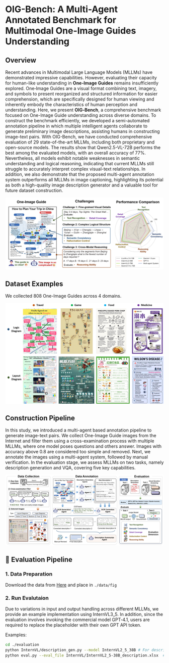 # OIG-Bench: A Multi-Agent Annotated Benchmark for Multimodal One-Image Guides Understanding

## Overview
Recent advances in Multimodal Large Language Models (MLLMs) have demonstrated impressive capabilities. However, evaluating their capacity for human-like understanding in **One‑Image Guides** remains insufficiently explored.  One‑Image Guides are a visual format combining text, imagery, and symbols to present reorganized and structured information for easier comprehension, which are specifically designed for human viewing and inherently embody the characteristics of human perception and understanding. Here, we present **OIG‑Bench**, a comprehensive benchmark focused on One-Image Guide understanding across diverse domains. To construct the benchmark efficiently, we developed a semi-automated annotation pipeline in which multiple intelligent agents collaborate to generate preliminary image descriptions, assisting humans in constructing image-text pairs. With OIG-Bench, we have conducted comprehensive evaluation of 29 state-of-the-art MLLMs, including both proprietary and open-source models. The results show that Qwen2.5-VL-72B performs the best among the evaluated models, with an overall accuracy of 77\%. Nevertheless, all models exhibit notable weaknesses in semantic understanding and logical reasoning, indicating that current MLLMs still struggle to accurately interpret complex visual-text relationships. In addition, we also demonstrate that the proposed multi-agent annotation system outperforms all MLLMs in image captioning, highlighting its potential as both a high-quality image description generator and a valuable tool for future dataset construction. 

![示例图片](./fig/fig1.png)


## Dataset Examples
We collected 808 One-Image Guides across 4 domains. 

![示例图片](./fig/fig3.png)

## Construction Pipeline

In this study, we introduced a multi-agent based annotation pipeline to generate image-text pairs. We collect One-Image Guide images from the Internet and filter them using a cross-examination process with multiple MLLMs, where one model poses questions and others answer. Images with accuracy above 0.8 are considered too simple and removed. Next, we annotate the images using a multi-agent system, followed by manual verification. In the evaluation stage, we assess MLLMs on two tasks, namely description generation and VQA, covering five key capabilities.

![示例图片](./fig/fig2.png)

## 🔮 Evaluation Pipeline

### 1. Data Preparation

Download the data from [Here](https://drive.google.com/file/d/136u12VByVBimrlCXadHUdR3bBf30JhUJ/view?usp=drive_link) and place in ``./data/fig``

### 2. Run Evalutaion

Due to variations in input and output handling across different MLLMs, we provide an example implementation using InternVL3_5. In addition, since the evaluation involves invoking the commercial model GPT‑4.1, users are required to replace the placeholder with their own GPT API token.

Examples:

```bash
cd ./evaluation
python InternVL/description_gen.py --model InternVL2_5_38B # For description and answer generation
python eval.py --eval_file InternVL/InternVL2_5-38B_description.xlsx  # For Evaluation

```
